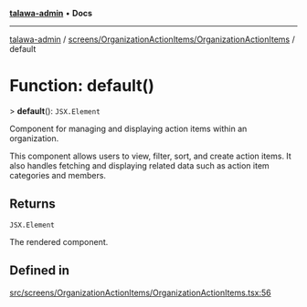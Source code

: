 [**talawa-admin**](../../../../README.md) • **Docs**

***

[talawa-admin](../../../../modules.md) / [screens/OrganizationActionItems/OrganizationActionItems](../README.md) / default

# Function: default()

\> **default**(): `JSX.Element`

Component for managing and displaying action items within an organization.

This component allows users to view, filter, sort, and create action items. It also handles fetching and displaying related data such as action item categories and members.

## Returns

`JSX.Element`

The rendered component.

## Defined in

[src/screens/OrganizationActionItems/OrganizationActionItems.tsx:56](https://github.com/PalisadoesFoundation/talawa-admin/blob/ec91a82db6f7a7a061fbb4ea9639f2bff335faa5/src/screens/OrganizationActionItems/OrganizationActionItems.tsx#L56)
